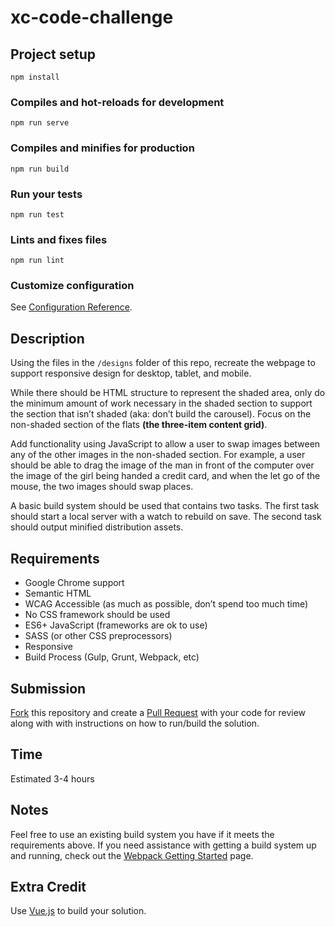 # xc-code-challenge

## Project setup
```
npm install
```

### Compiles and hot-reloads for development
```
npm run serve
```

### Compiles and minifies for production
```
npm run build
```

### Run your tests
```
npm run test
```

### Lints and fixes files
```
npm run lint
```

### Customize configuration
See [Configuration Reference](https://cli.vuejs.org/config/).

## Description

Using the files in the `/designs` folder of this repo, recreate the webpage to support responsive design for desktop, tablet, and mobile.

While there should be HTML structure to represent the shaded area, only do the minimum amount of work necessary in the shaded section to support the section that isn’t shaded (aka: don’t build the carousel).  Focus on the non-shaded section of the flats **(the three-item content grid)**.

Add functionality using JavaScript to allow a user to swap images between any of the other images in the non-shaded section. For example, a user should be able to drag the image of the man in front of the computer over the image of the girl being handed a credit card, and when the let go of the mouse, the two images should swap places.

A basic build system should be used that contains two tasks. The first task should start a local server with a watch to rebuild on save. The second task should output minified distribution assets.

## Requirements

- Google Chrome support
- Semantic HTML
- WCAG Accessible (as much as possible, don’t spend too much time)
- No CSS framework should be used
- ES6+ JavaScript (frameworks are ok to use)
- SASS (or other CSS preprocessors)
- Responsive
- Build Process (Gulp, Grunt, Webpack, etc)

## Submission

[Fork](https://help.github.com/articles/fork-a-repo/) this repository and create a [Pull Request](https://help.github.com/articles/creating-a-pull-request/) with your code for review along with with instructions on how to run/build the solution.

## Time

Estimated 3-4 hours

## Notes
Feel free to use an existing build system you have if it meets the requirements above. If you need assistance with getting a build system up and running, check out the [Webpack Getting Started](https://webpack.js.org/guides/getting-started/) page.

## Extra Credit

Use [Vue.js](https://vuejs.org/) to build your solution.

